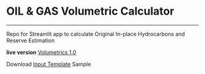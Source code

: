 # OIL & GAS Volumetric Calculator

***
Repo for Streamlit app to calculate Original In-place Hydrocarbons and Reserve Estimation

**live version**
[Volumetrics 1.0](https://bit.ly/ogvolum)

Download [Input Template](https://github.com/jlrp132/og_volumetrics/raw/main/sample_input.xlsx) Sample

 
